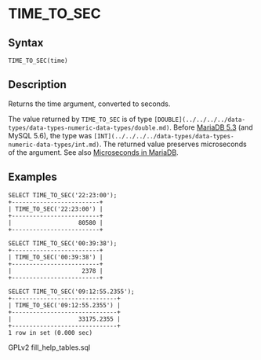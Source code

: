 # TIME\_TO\_SEC

## Syntax

```
TIME_TO_SEC(time)
```

## Description

Returns the time argument, converted to seconds.

The value returned by `TIME_TO_SEC` is of type `[DOUBLE](../../../../data-types/data-types-numeric-data-types/double.md)`. Before [MariaDB 5.3](broken-reference) (and MySQL 5.6), the type was `[INT](../../../../data-types/data-types-numeric-data-types/int.md)`. The returned value preserves microseconds of the argument. See also [Microseconds in MariaDB](microseconds-in-mariadb.md).

## Examples

```
SELECT TIME_TO_SEC('22:23:00');
+-------------------------+
| TIME_TO_SEC('22:23:00') |
+-------------------------+
|                   80580 |
+-------------------------+
```

```
SELECT TIME_TO_SEC('00:39:38');
+-------------------------+
| TIME_TO_SEC('00:39:38') |
+-------------------------+
|                    2378 |
+-------------------------+
```

```
SELECT TIME_TO_SEC('09:12:55.2355');
+------------------------------+
| TIME_TO_SEC('09:12:55.2355') |
+------------------------------+
|                   33175.2355 |
+------------------------------+
1 row in set (0.000 sec)
```

GPLv2 fill\_help\_tables.sql
